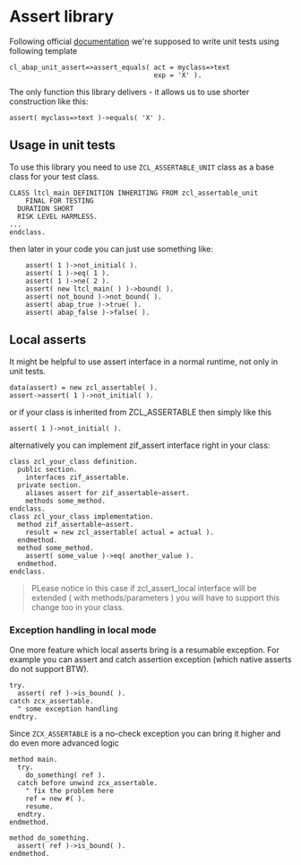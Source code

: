 # Assert library

Following official [documentation](https://help.sap.com/doc/abapdocu_latest_index_htm/latest/en-US/index.htm?file=abapmethods_testing.htm) we're supposed to write unit tests using following template
```abap
cl_abap_unit_assert=>assert_equals( act = myclass=>text
                                    exp = 'X' ).
```

The only function this library delivers - it allows us to use shorter construction like this:
```abap
assert( myclass=>text )->equals( 'X' ).
```

## Usage in unit tests
To use this library you need to use `ZCL_ASSERTABLE_UNIT` class as a base class for your test class.
```abap
CLASS ltcl_main DEFINITION INHERITING FROM zcl_assertable_unit
    FINAL FOR TESTING
  DURATION SHORT
  RISK LEVEL HARMLESS.
...
endclass.
```

then later in your code you can just use something like:
```abap
    assert( 1 )->not_initial( ).
    assert( 1 )->eq( 1 ).
    assert( 1 )->ne( 2 ).
    assert( new ltcl_main( ) )->bound( ).
    assert( not_bound )->not_bound( ).
    assert( abap_true )->true( ).
    assert( abap_false )->false( ).
```

## Local asserts

It might be helpful to use assert interface in a normal runtime, not only in unit tests.
```abap
data(assert) = new zcl_assertable( ).
assert->assert( 1 )->not_initial( ).
```
or if your class is inherited from ZCL_ASSERTABLE then simply like this
```abap
assert( 1 )->not_initial( ).
```
alternatively you can implement zif_assert interface right in your class:
```abap
class zcl_your_class definition.
  public section.
    interfaces zif_assertable.
  private section.
    aliases assert for zif_assertable~assert.
    methods some_method.
endclass.
class zcl_your_class implementation.
  method zif_assertable~assert.
    result = new zcl_assertable( actual = actual ).
  endmethod.
  method some_method.
    assert( some_value )->eq( another_value ).
  endmethod.
endclass.
```

> PLease notice in this case if zcl_assert_local interface will be extended ( with methods/parameters ) you will have to support this change too in your class.
>

### Exception handling in local mode
One more feature which local asserts bring is a resumable exception. For example you can assert and catch assertion exception (which native asserts do not support BTW).
```abap
try.
  assert( ref )->is_bound( ).
catch zcx_assertable.
  " some exception handling
endtry.
```

Since `ZCX_ASSERTABLE` is a no-check exception you can bring it higher and do even more advanced logic
```abap
method main.
  try.
    do_something( ref ).
  catch before unwind zcx_assertable.
    " fix the problem here
    ref = new #( ).
    resume.
  endtry.
endmethod.

method do_something.
  assert( ref )->is_bound( ).
endmethod.
```
